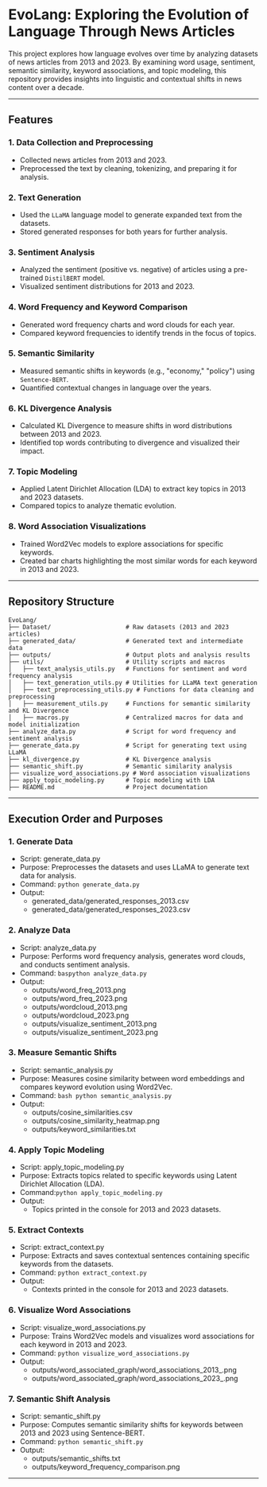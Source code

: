 # EvoLang: Exploring the Evolution of Language Through News Articles

This project explores how language evolves over time by analyzing datasets of news articles from 2013 and 2023. By examining word usage, sentiment, semantic similarity, keyword associations, and topic modeling, this repository provides insights into linguistic and contextual shifts in news content over a decade.

---

## **Features**

### 1. **Data Collection and Preprocessing**
- Collected news articles from 2013 and 2023.
- Preprocessed the text by cleaning, tokenizing, and preparing it for analysis.

### 2. **Text Generation**
- Used the `LLaMA` language model to generate expanded text from the datasets.
- Stored generated responses for both years for further analysis.

### 3. **Sentiment Analysis**
- Analyzed the sentiment (positive vs. negative) of articles using a pre-trained `DistilBERT` model.
- Visualized sentiment distributions for 2013 and 2023.

### 4. **Word Frequency and Keyword Comparison**
- Generated word frequency charts and word clouds for each year.
- Compared keyword frequencies to identify trends in the focus of topics.

### 5. **Semantic Similarity**
- Measured semantic shifts in keywords (e.g., "economy," "policy") using `Sentence-BERT`.
- Quantified contextual changes in language over the years.

### 6. **KL Divergence Analysis**
- Calculated KL Divergence to measure shifts in word distributions between 2013 and 2023.
- Identified top words contributing to divergence and visualized their impact.

### 7. **Topic Modeling**
- Applied Latent Dirichlet Allocation (LDA) to extract key topics in 2013 and 2023 datasets.
- Compared topics to analyze thematic evolution.

### 8. **Word Association Visualizations**
- Trained Word2Vec models to explore associations for specific keywords.
- Created bar charts highlighting the most similar words for each keyword in 2013 and 2023.


---

## **Repository Structure**

```plaintext
EvoLang/
├── Dataset/                     # Raw datasets (2013 and 2023 articles)
├── generated_data/              # Generated text and intermediate data
├── outputs/                     # Output plots and analysis results
├── utils/                       # Utility scripts and macros
│   ├── text_analysis_utils.py   # Functions for sentiment and word frequency analysis
│   ├── text_generation_utils.py # Utilities for LLaMA text generation
│   ├── text_preprocessing_utils.py # Functions for data cleaning and preprocessing
│   ├── measurement_utils.py     # Functions for semantic similarity and KL Divergence
│   ├── macros.py                # Centralized macros for data and model initialization
├── analyze_data.py              # Script for word frequency and sentiment analysis
├── generate_data.py             # Script for generating text using LLaMA
├── kl_divergence.py             # KL Divergence analysis
├── semantic_shift.py            # Semantic similarity analysis
├── visualize_word_associations.py # Word association visualizations
├── apply_topic_modeling.py      # Topic modeling with LDA
├── README.md                    # Project documentation
```

---
## **Execution Order and Purposes**

### **1. Generate Data**

- Script: generate_data.py
- Purpose: Preprocesses the datasets and uses LLaMA to generate text data for analysis.
- Command:
```python generate_data.py```
- Output:
    - generated_data/generated_responses_2013.csv
    - generated_data/generated_responses_2023.csv

### **2. Analyze Data**

- Script: analyze_data.py
- Purpose: Performs word frequency analysis, generates word clouds, and conducts sentiment analysis.
- Command:
```baspython analyze_data.py```
- Output:
    - outputs/word_freq_2013.png
    - outputs/word_freq_2023.png
    - outputs/wordcloud_2013.png
    - outputs/wordcloud_2023.png
    - outputs/visualize_sentiment_2013.png
    - outputs/visualize_sentiment_2023.png

### **3. Measure Semantic Shifts**

- Script: semantic_analysis.py
- Purpose: Measures cosine similarity between word embeddings and compares keyword evolution using Word2Vec.
- Command:
```bash python semantic_analysis.py```
- Output:
    - outputs/cosine_similarities.csv
    - outputs/cosine_similarity_heatmap.png
    - outputs/keyword_similarities.txt

### **4. Apply Topic Modeling**
   - Script: apply_topic_modeling.py
   - Purpose: Extracts topics related to specific keywords using Latent Dirichlet Allocation (LDA).
   - Command:```python apply_topic_modeling.py```
   - Output:
       - Topics printed in the console for 2013 and 2023 datasets.

### **5. Extract Contexts**
   - Script: extract_context.py
   - Purpose: Extracts and saves contextual sentences containing specific keywords from the datasets.
   - Command: ```python extract_context.py```
   - Output:
       - Contexts printed in the console for 2013 and 2023 datasets.

### **6. Visualize Word Associations**
   - Script: visualize_word_associations.py
   - Purpose: Trains Word2Vec models and visualizes word associations for each keyword in 2013 and 2023.
   - Command: ```python visualize_word_associations.py```
   - Output:
       - outputs/word_associated_graph/word_associations_2013_<keyword>.png
       - outputs/word_associated_graph/word_associations_2023_<keyword>.png

### **7. Semantic Shift Analysis**
   - Script: semantic_shift.py
   - Purpose: Computes semantic similarity shifts for keywords between 2013 and 2023 using Sentence-BERT.
   - Command: ```python semantic_shift.py```
   - Output:
       - outputs/semantic_shifts.txt
       - outputs/keyword_frequency_comparison.png

---
